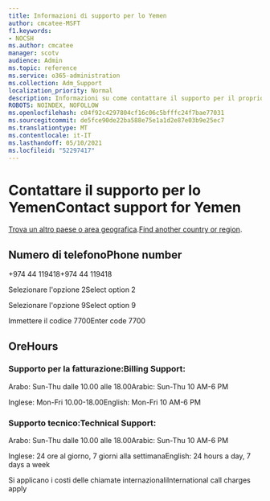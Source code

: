 ```yaml
---
title: Informazioni di supporto per lo Yemen
author: cmcatee-MSFT
f1.keywords:
- NOCSH
ms.author: cmcatee
manager: scotv
audience: Admin
ms.topic: reference
ms.service: o365-administration
ms.collection: Adm_Support
localization_priority: Normal
description: Informazioni su come contattare il supporto per il proprio paese o area geografica.
ROBOTS: NOINDEX, NOFOLLOW
ms.openlocfilehash: c04f92c4297804cf16c06c5bfffc24f7bae77031
ms.sourcegitcommit: de5fce90de22ba588e75e1a1d2e87e03b9e25ec7
ms.translationtype: MT
ms.contentlocale: it-IT
ms.lasthandoff: 05/10/2021
ms.locfileid: "52297417"
---
```

# <a name="contact-support-for-yemen"></a><span data-ttu-id="0d80f-103">Contattare il supporto per lo Yemen</span><span class="sxs-lookup"><span data-stu-id="0d80f-103">Contact support for Yemen</span></span>

<span data-ttu-id="0d80f-104">[Trova un altro paese o area geografica](../../business-video/get-help-support.md).</span><span class="sxs-lookup"><span data-stu-id="0d80f-104">[Find another country or region](../../business-video/get-help-support.md).</span></span>

## <a name="phone-number"></a><span data-ttu-id="0d80f-105">Numero di telefono</span><span class="sxs-lookup"><span data-stu-id="0d80f-105">Phone number</span></span>
<span data-ttu-id="0d80f-106">+974 44 119418</span><span class="sxs-lookup"><span data-stu-id="0d80f-106">+974 44 119418</span></span>

<span data-ttu-id="0d80f-107">Selezionare l'opzione 2</span><span class="sxs-lookup"><span data-stu-id="0d80f-107">Select option 2</span></span>

<span data-ttu-id="0d80f-108">Selezionare l'opzione 9</span><span class="sxs-lookup"><span data-stu-id="0d80f-108">Select option 9</span></span>

<span data-ttu-id="0d80f-109">Immettere il codice 7700</span><span class="sxs-lookup"><span data-stu-id="0d80f-109">Enter code 7700</span></span>

## <a name="hours"></a><span data-ttu-id="0d80f-110">Ore</span><span class="sxs-lookup"><span data-stu-id="0d80f-110">Hours</span></span>
### <a name="billing-support"></a><span data-ttu-id="0d80f-111">Supporto per la fatturazione:</span><span class="sxs-lookup"><span data-stu-id="0d80f-111">Billing Support:</span></span>

<span data-ttu-id="0d80f-112">Arabo: Sun-Thu dalle 10.00 alle 18.00</span><span class="sxs-lookup"><span data-stu-id="0d80f-112">Arabic: Sun-Thu 10 AM-6 PM</span></span>

<span data-ttu-id="0d80f-113">Inglese: Mon-Fri 10.00-18.00</span><span class="sxs-lookup"><span data-stu-id="0d80f-113">English: Mon-Fri 10 AM-6 PM</span></span>

### <a name="technical-support"></a><span data-ttu-id="0d80f-114">Supporto tecnico:</span><span class="sxs-lookup"><span data-stu-id="0d80f-114">Technical Support:</span></span>

<span data-ttu-id="0d80f-115">Arabo: Sun-Thu dalle 10.00 alle 18.00</span><span class="sxs-lookup"><span data-stu-id="0d80f-115">Arabic: Sun-Thu 10 AM-6 PM</span></span>

<span data-ttu-id="0d80f-116">Inglese: 24 ore al giorno, 7 giorni alla settimana</span><span class="sxs-lookup"><span data-stu-id="0d80f-116">English: 24 hours a day, 7 days a week</span></span>

<span data-ttu-id="0d80f-117">Si applicano i costi delle chiamate internazionali</span><span class="sxs-lookup"><span data-stu-id="0d80f-117">International call charges apply</span></span>

